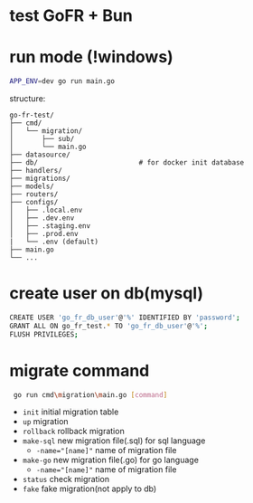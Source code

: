 # test GoFR + Bun

# run mode (!windows)
``` bash
APP_ENV=dev go run main.go
```

structure: 
``` 
go-fr-test/
├── cmd/
│   └── migration/
│       ├── sub/
│       └── main.go
├── datasource/
├── db/                         # for docker init database
├── handlers/
├── migrations/
├── models/
├── routers/
├── configs/
│   ├── .local.env
│   ├── .dev.env
│   ├── .staging.env
│   ├── .prod.env
|   └── .env (default)
├── main.go
└── ...
```

# create user on db(mysql)
``` bash
CREATE USER 'go_fr_db_user'@'%' IDENTIFIED BY 'password';
GRANT ALL ON go_fr_test.* TO 'go_fr_db_user'@'%';
FLUSH PRIVILEGES;
```



# migrate command
``` bash
 go run cmd\migration\main.go [command]
```

- `init` initial migration table
- `up` migration
- `rollback` rollback migration
- `make-sql` new migration file(.sql) for sql language
    - `-name="[name]"` name of migration file
- `make-go` new migration file(.go) for go language
    - `-name="[name]"` name of migration file
- `status` check migration
- `fake` fake migration(not apply to db)
